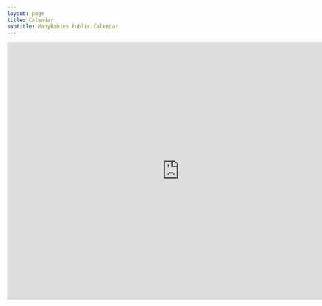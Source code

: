 ```yaml
---
layout: page
title: Calendar
subtitle: ManyBabies Public Calendar
---
```




<iframe src="https://calendar.google.com/calendar/embed?src=manybabies.director%40gmail.com&ctz=America%2FLos_Angeles" style="border: 0" width="800" height="600" frameborder="0" scrolling="no"></iframe>
